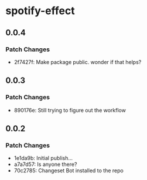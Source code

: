 # spotify-effect

## 0.0.4

### Patch Changes

- 2f7427f: Make package public. wonder if that helps?

## 0.0.3

### Patch Changes

- 890176e: Still trying to figure out the workflow

## 0.0.2

### Patch Changes

- 1e1da9b: Initial publish...
- a7a7d57: Is anyone there?
- 70c2785: Changeset Bot installed to the repo
